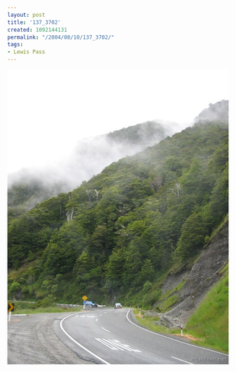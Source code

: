 ```yaml
---
layout: post
title: '137_3702'
created: 1092144131
permalink: "/2004/08/10/137_3702/"
tags:
- Lewis Pass
---
```


<img src="/image/images/137_3702-1261.jpg"/>

